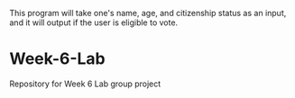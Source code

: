 This program will take one's name, age, and citizenship status as an input, and it will output if the user is eligible to vote.
# Week-6-Lab
Repository for Week 6 Lab group project
